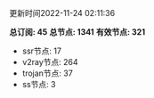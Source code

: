更新时间2022-11-24 02:11:36

**总订阅: 45**
**总节点: 1341**
**有效节点: 321**
- ssr节点: 17
- v2ray节点: 264
- trojan节点: 37
- ss节点: 3
